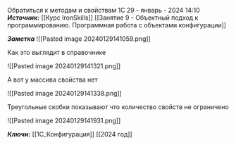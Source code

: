 
Обратиться к методам и свойствам 1С
 29 - январь - 2024  14:10 
***Источник:***  [[Курс IronSkills]] [[Занятие 9 - Объектный подход к программированию. Программная работа с объектами конфигурации]]

***Заметка*** 
![[Pasted image 20240129141059.png]]

Как это выглядит в справочнике

![[Pasted image 20240129141321.png]]

А вот у массива свойства нет

![[Pasted image 20240129141338.png]]

Треугольные скобки показывают что количество свойств не ограничено

![[Pasted image 20240129141931.png]]



***Ключи:*** [[1С_Конфигурация]] [[2024 год]]
